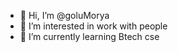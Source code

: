- 👋 Hi, I’m @goluMorya
- 👀 I’m interested in work with people
- 🌱 I’m currently learning Btech cse

<!---
goluMorya/goluMorya is a ✨ special ✨ repository because its `README.md` (this file) appears on your GitHub profile.
You can click the Preview link to take a look at your changes.
--->
